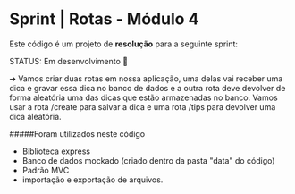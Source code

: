 # Sprint | Rotas - Módulo 4

Este código é um projeto de **resolução** para a seguinte sprint:

STATUS: Em desenvolvimento 📝


➔ Vamos criar duas rotas em nossa aplicação, uma delas vai receber uma dica e
gravar essa dica no banco de dados e a outra rota deve devolver de forma
aleatória uma das dicas que estão armazenadas no banco. Vamos usar a rota
/create para salvar a dica e uma rota /tips para devolver uma dica aleatória.

#####Foram utilizados neste código
- Biblioteca express
- Banco de dados mockado (criado dentro da pasta "data" do código)
- Padrão MVC
- importação e exportação de arquivos.
